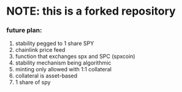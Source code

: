 # NOTE: this is a forked repository

### future plan:
1. stability pegged to 1 share SPY
  1. chainlink price feed
  2. function that exchanges spx and SPC (spxcoin)
2. stability mechanism being algorithmic
  1. minting only allowed with 1:1 collateral
3. collateral is asset-based
  1. 1 share of spy

